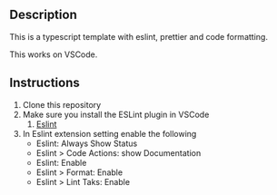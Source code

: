 ## Description

This is a typescript template with eslint, prettier and code formatting.

This works on VSCode.

## Instructions

1. Clone this repository
1. Make sure you install the ESLint plugin in VSCode
    1. [Eslint](https://marketplace.visualstudio.com/items?itemName=dbaeumer.vscode-eslint)
1. In Eslint extension setting enable the following
    - Eslint: Always Show Status
    - Eslint > Code Actions: show Documentation
    - Eslint: Enable
    - Eslint > Format: Enable
    - Eslint > Lint Taks: Enable